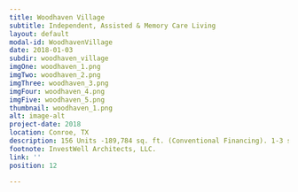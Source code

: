 ```yaml
---
title: Woodhaven Village
subtitle: Independent, Assisted & Memory Care Living
layout: default
modal-id: WoodhavenVillage
date: 2018-01-03
subdir: woodhaven_village
imgOne: woodhaven_1.png
imgTwo: woodhaven_2.png
imgThree: woodhaven_3.png
imgFour: woodhaven_4.png
imgFive: woodhaven_5.png
thumbnail: woodhaven_1.png
alt: image-alt
project-date: 2018
location: Conroe, TX
description: 156 Units -189,784 sq. ft. (Conventional Financing). 1-3 story w/ surface parking and private garages.
footnote: InvestWell Architects, LLC.
link: ''
position: 12

---
```

